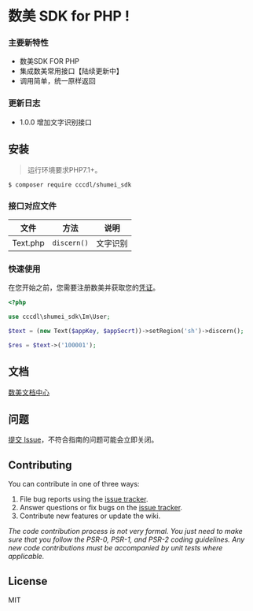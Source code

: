 # 数美 SDK for PHP  !

### 主要新特性

* 数美SDK FOR PHP
* 集成数美常用接口【陆续更新中】
* 调用简单，统一原样返回

### 更新日志
- 1.0.0 增加文字识别接口

## 安装

> 运行环境要求PHP7.1+。

```shell
$ composer require cccdl/shumei_sdk
```

### 接口对应文件

| 文件       |方法| 说明   |
|----------|---|------|
| Text.php |`discern()`| 文字识别 |


### 快速使用

在您开始之前，您需要注册数美并获取您的[凭证](https://www.ishumei.com/?utm_source=bdpp_web&utm_medium=biaoti)。

```php
<?php

use cccdl\shumei_sdk\Im\User;

$text = (new Text($appKey, $appSecrt))->setRegion('sh')->discern();

$res = $text->('100001');
```

## 文档

[数美文档中心](https://help.ishumei.com/)

## 问题

[提交 Issue](https://github.com/cccdl/shumei_sdk/issues)，不符合指南的问题可能会立即关闭。

## Contributing

You can contribute in one of three ways:

1. File bug reports using the [issue tracker](https://github.com/cccdl/shumei_sdk/issues).
2. Answer questions or fix bugs on the [issue tracker](https://github.com/cccdl/shumei_sdk/issues).
3. Contribute new features or update the wiki.

_The code contribution process is not very formal. You just need to make sure that you follow the PSR-0, PSR-1, and
PSR-2 coding guidelines. Any new code contributions must be accompanied by unit tests where applicable._

## License

MIT
